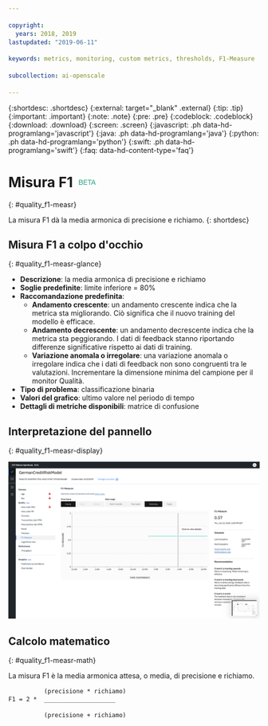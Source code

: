 ```yaml
---

copyright:
  years: 2018, 2019
lastupdated: "2019-06-11"

keywords: metrics, monitoring, custom metrics, thresholds, F1-Measure

subcollection: ai-openscale

---
```


{:shortdesc: .shortdesc}
{:external: target="_blank" .external}
{:tip: .tip}
{:important: .important}
{:note: .note}
{:pre: .pre}
{:codeblock: .codeblock}
{:download: .download}
{:screen: .screen}
{:javascript: .ph data-hd-programlang='javascript'}
{:java: .ph data-hd-programlang='java'}
{:python: .ph data-hd-programlang='python'}
{:swift: .ph data-hd-programlang='swift'}
{:faq: data-hd-content-type='faq'}

# Misura F1 ![tag beta](images/beta.png)
{: #quality_f1-measr}

La misura F1 dà la media armonica di precisione e richiamo.
{: shortdesc}

## Misura F1 a colpo d'occhio
{: #quality_f1-measr-glance}

- **Descrizione**: la media armonica di precisione e richiamo
- **Soglie predefinite**: limite inferiore = 80%
- **Raccomandazione predefinita**:
   - **Andamento crescente**: un andamento crescente indica che la metrica sta migliorando. Ciò significa che il nuovo training del modello è efficace.
   - **Andamento decrescente**: un andamento decrescente indica che la metrica sta peggiorando. I dati di feedback stanno riportando differenze significative rispetto ai dati di training.
   - **Variazione anomala o irregolare**: una variazione anomala o irregolare indica che i dati di feedback non sono congruenti tra le valutazioni. Incrementare la dimensione minima del campione per il monitor Qualità.
- **Tipo di problema**: classificazione binaria
- **Valori del grafico**: ultimo valore nel periodo di tempo
- **Dettagli di metriche disponibili**: matrice di confusione

## Interpretazione del pannello
{: #quality_f1-measr-display}

![viene visualizzato il grafico della misura F1.](images/quality-f1-meas.png)

## Calcolo matematico
{: #quality_f1-measr-math}

La misura F1 è la media armonica attesa, o media, di precisione e richiamo.

```
          (precisione * richiamo)
F1 = 2 *  ____________________

          (precisione + richiamo)
```
